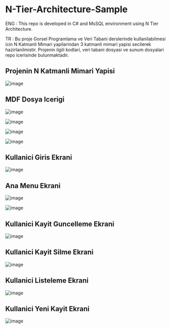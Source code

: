 # N-Tier-Architecture-Sample

ENG : This repo is developed in C# and MsSQL environment using N Tier Architecture.

TR : Bu proje Gorsel Programlama ve Veri Tabani derslerinde kullanilabilmesi icin N Katmanli Mimari yapilarindan 3 katmanli mimari yapisi secilerek hazirlanilmistir. Projenin ilgili kodlari, veri tabani dosyasi ve sunum dosyalari repo icerisinde bulunmaktadir. 

## Projenin N Katmanli Mimari Yapisi

![image](https://user-images.githubusercontent.com/5441882/94993721-a4ed0a80-059b-11eb-91b7-537f3f559a23.png)

## MDF Dosya Icerigi

![image](https://user-images.githubusercontent.com/5441882/94994321-8d178580-059f-11eb-8bed-3e32e70893c5.png)

![image](https://user-images.githubusercontent.com/5441882/94994299-6a856c80-059f-11eb-9efa-bd23db16b973.png)

![image](https://user-images.githubusercontent.com/5441882/94994305-7113e400-059f-11eb-9c51-5c4bf5234f12.png)

![image](https://user-images.githubusercontent.com/5441882/94994309-7a04b580-059f-11eb-9129-622696a973fb.png)

## Kullanici Giris Ekrani

![image](https://user-images.githubusercontent.com/5441882/94993729-b33b2680-059b-11eb-9dd9-21d962d68e85.png)

## Ana Menu Ekrani

![image](https://user-images.githubusercontent.com/5441882/94993734-c3eb9c80-059b-11eb-904c-e8c74573d783.png)

![image](https://user-images.githubusercontent.com/5441882/94993745-cfd75e80-059b-11eb-8f31-445585b57a0e.png)

## Kullanici Kayit Guncelleme Ekrani 

![image](https://user-images.githubusercontent.com/5441882/94993759-e382c500-059b-11eb-984d-0930bf3237e9.png)

## Kullanici Kayit Silme Ekrani

![image](https://user-images.githubusercontent.com/5441882/94993775-ff866680-059b-11eb-8921-4dd10c1a627f.png)

## Kullanici Listeleme Ekrani

![image](https://user-images.githubusercontent.com/5441882/94993786-0a40fb80-059c-11eb-9c64-37f172ad7ae3.png)

## Kullanici Yeni Kayit Ekrani

![image](https://user-images.githubusercontent.com/5441882/94993798-1c229e80-059c-11eb-9f45-948d9dc2cc71.png)
